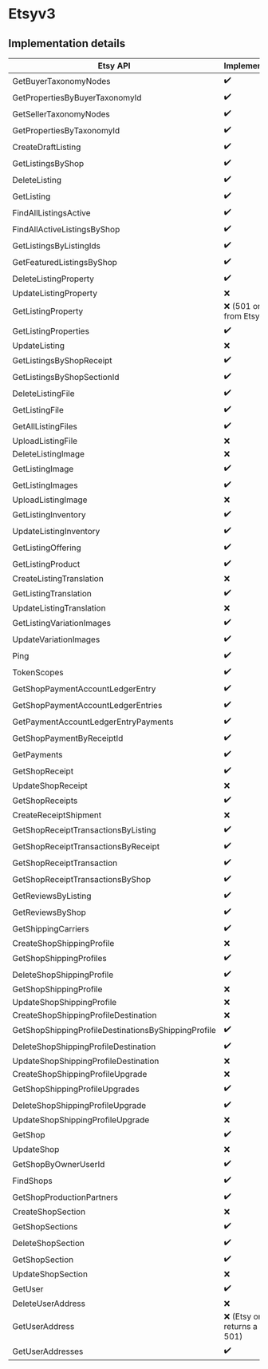 # Etsyv3 

## Implementation details


| **Etsy API**                                        | **Implemented**             |
|-----------------------------------------------------|-----------------------------|
| GetBuyerTaxonomyNodes                               | ✔️                          |
| GetPropertiesByBuyerTaxonomyId                      | ✔️                          |
| GetSellerTaxonomyNodes                              | ✔️                          |
| GetPropertiesByTaxonomyId                           | ✔️                          |
| CreateDraftListing                                  | ✔️                          |
| GetListingsByShop                                   | ✔️                          |
| DeleteListing                                       | ✔️                          |
| GetListing                                          | ✔️                          |
| FindAllListingsActive                               | ✔️                          |
| FindAllActiveListingsByShop                         | ✔️                          |
| GetListingsByListingIds                             | ✔️                          |
| GetFeaturedListingsByShop                           | ✔️                          |
| DeleteListingProperty                               | ✔️                          |
| UpdateListingProperty                               | ❌                           |
| GetListingProperty                                  | ❌ (501 only from Etsy)      |
| GetListingProperties                                | ✔️                          |
| UpdateListing                                       | ❌                           |
| GetListingsByShopReceipt                            | ✔️                          |
| GetListingsByShopSectionId                          | ✔️                          |
| DeleteListingFile                                   | ✔️                          |
| GetListingFile                                      | ✔️                          |
| GetAllListingFiles                                  | ✔️                          |
| UploadListingFile                                   | ❌                           |
| DeleteListingImage                                  | ❌                           |
| GetListingImage                                     | ✔️                          |
| GetListingImages                                    | ✔️                          |
| UploadListingImage                                  | ❌                           |
| GetListingInventory                                 | ✔️                          |
| UpdateListingInventory                              | ✔️                          |
| GetListingOffering                                  | ✔️                          |
| GetListingProduct                                   | ✔️                          |
| CreateListingTranslation                            | ❌                           |
| GetListingTranslation                               | ✔️                          |
| UpdateListingTranslation                            | ❌                           |
| GetListingVariationImages                           | ✔️                          |
| UpdateVariationImages                               | ✔️                          |
| Ping                                                | ✔️                          |
| TokenScopes                                         | ✔️                          |
| GetShopPaymentAccountLedgerEntry                    | ✔️                          |
| GetShopPaymentAccountLedgerEntries                  | ✔️                          |
| GetPaymentAccountLedgerEntryPayments                | ✔️                          |
| GetShopPaymentByReceiptId                           | ✔️                          |
| GetPayments                                         | ✔️                          |
| GetShopReceipt                                      | ✔️ ️                        |
| UpdateShopReceipt                                   | ❌️ ️                        |
| GetShopReceipts                                     | ✔️ ️                        |
| CreateReceiptShipment                               | ❌                           |
| GetShopReceiptTransactionsByListing                 | ✔️                          |
| GetShopReceiptTransactionsByReceipt                 | ✔️                          |
| GetShopReceiptTransaction                           | ✔️                          |
| GetShopReceiptTransactionsByShop                    | ✔️                          |
| GetReviewsByListing                                 | ✔️                          |
| GetReviewsByShop                                    | ✔️                          |
| GetShippingCarriers                                 | ✔️                          |
| CreateShopShippingProfile                           | ❌                           |
| GetShopShippingProfiles                             | ✔️                          |
| DeleteShopShippingProfile                           | ✔️                          |
| GetShopShippingProfile                              | ❌                           |
| UpdateShopShippingProfile                           | ❌                           |
| CreateShopShippingProfileDestination                | ❌                           |
| GetShopShippingProfileDestinationsByShippingProfile | ✔️                          |
| DeleteShopShippingProfileDestination                | ✔️                          |
| UpdateShopShippingProfileDestination                | ❌                           |
| CreateShopShippingProfileUpgrade                    | ❌                           |
| GetShopShippingProfileUpgrades                      | ✔️                          |
| DeleteShopShippingProfileUpgrade                    | ✔️                          |
| UpdateShopShippingProfileUpgrade                    | ❌                           |
| GetShop                                             | ✔️                          |
| UpdateShop                                          | ❌                           |
| GetShopByOwnerUserId                                | ✔️                          |
| FindShops                                           | ✔️                          |
| GetShopProductionPartners                           | ✔️                          |
| CreateShopSection                                   | ❌                           |
| GetShopSections                                     | ✔️                          |
| DeleteShopSection                                   | ✔️                          |
| GetShopSection                                      | ✔️                          |
| UpdateShopSection                                   | ❌                           |
| GetUser                                             | ✔️ ️                        |
| DeleteUserAddress                                   | ❌                           |
| GetUserAddress                                      | ❌ (Etsy only returns a 501) |
| GetUserAddresses                                    | ✔️                          |




